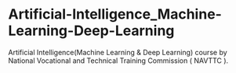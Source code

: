 # Artificial-Intelligence_Machine-Learning-Deep-Learning
Artificial Intelligence(Machine Learning &amp; Deep Learning) course by National Vocational and Technical Training Commission ( NAVTTC ).
